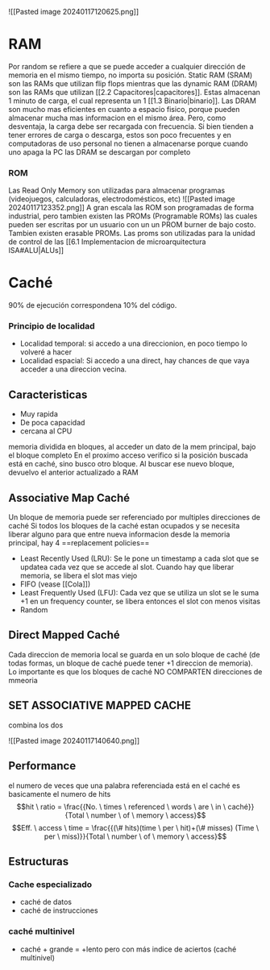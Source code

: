 ![[Pasted image 20240117120625.png]]
# RAM
Por random se refiere a que se puede acceder a cualquier dirección de memoria en el mismo tiempo, no importa su posición.
Static RAM (SRAM) son las RAMs que utilizan flip flops mientras que las dynamic RAM (DRAM) son las RAMs que utilizan [[2.2 Capacitores|capacitores]]. Estas almacenan 1 minuto de carga, el cual representa un 1 [[1.3 Binario|binario]].
Las DRAM son mucho mas eficientes en cuanto a espacio fisico, porque pueden almacenar mucha mas informacion en el mismo área. Pero, como desventaja, la carga debe ser recargada con frecuencia. Si bien tienden a tener errores de carga o descarga, estos son poco frecuentes y en computadoras de uso personal no tienen a almacenarse porque cuando uno apaga la PC las DRAM se descargan por completo

### ROM 
Las Read Only Memory son utilizadas para almacenar programas (videojuegos, calculadoras, electrodomésticos, etc)
![[Pasted image 20240117123352.png]]
A gran escala las ROM son programadas de forma industrial, pero tambien existen las PROMs (Programable ROMs) las cuales pueden ser escritas por un usuario con un un PROM burner de bajo costo. Tambien existen erasable PROMs. 
Las proms son utilizadas para la unidad de control de las [[6.1 Implementacion de microarquitectura ISA#ALU|ALUs]] 
# Caché 
90% de ejecución correspondena 10% del código.

### Principio de localidad
- Localidad temporal: si accedo a una direccionion, en poco tiempo lo volveré a hacer
- Localidad espacial: Si accedo a una direct, hay chances de que vaya acceder a una direccion vecina.
## Caracteristicas 
- Muy rapida
- De poca capacidad
- cercana al CPU

memoria dividida en bloques, al acceder un dato de la mem principal, bajo el bloque completo
En el proximo acceso verifico si la posición buscada está en caché, sino busco otro bloque. Al buscar ese nuevo bloque, devuelvo el anterior actualizado a RAM

## Associative Map Caché
Un bloque de memoria puede ser referenciado por multiples direcciones de caché
Si todos los bloques de la caché estan ocupados y se necesita liberar alguno para que entre nueva informacion desde la memoria principal, hay 4 ==replacement policies==
- Least Recently Used (LRU): Se le pone un timestamp a cada slot que se updatea cada vez que se accede al slot. Cuando hay que liberar memoria, se libera el slot mas viejo
- FIFO (vease [[Cola]])
- Least Frequently Used (LFU): Cada vez que se utiliza un slot se le suma +1 en un frequency counter, se libera entonces el slot con menos visitas
- Random

## Direct Mapped Caché
Cada direccion de memoria local se guarda en un solo bloque de caché (de todas formas, un bloque de caché puede tener +1 direccion de memoria). Lo importante es que los bloques de caché NO COMPARTEN direcciones de mmeoria

## SET ASSOCIATIVE MAPPED CACHE
combina los dos

![[Pasted image 20240117140640.png]]

## Performance
el numero de veces que una palabra referenciada está en el caché es basicamente el numero de hits
$$hit \ ratio = \frac{{No. \ times \ referenced \ words \ are \ in \ caché}}{Total \ number \ of \ memory \ access}$$
$$Eff. \ access \ time = \frac{{(\# hits)(time \ per \ hit)+(\# misses) (Time \ per \ miss)}}{Total \ number \ of  \ memory \ access}$$ 
## Estructuras
### Cache especializado
- caché de datos
- caché de instrucciones
### caché multinivel
- caché + grande = +lento pero con más indice de aciertos (caché multinivel)